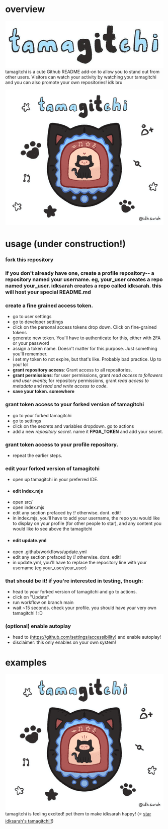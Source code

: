 # overview
![logo](./graphics/tamagitchi.jpg)
tamagitchi is a cute Github README add-on to allow you to stand out from other users. Visitors can watch your activity by watching your tamagitchi and you can also promote your own repositories! idk bru

 ![tamagitchi](./graphics/emotions/happy.gif) <br>
# usage (under construction!)
### fork this repository
### if you don't already have one, create a profile repository-- a repository named your username. eg, your_user creates a repo named your_user. idksarah creates a repo called idksarah. this will host your special README.md
### create a fine grained access token.
- go to user settings
- go to developer settings
- click on the personal access tokens drop down. Click on fine-grained tokens
- generate new token. You'll have to authenticate for this, either with 2FA or your password
- assign a token name. Doesn't matter for this purpose. Just something you'll remember.
- i set my token to not expire, but that's like. Probably bad practice. Up to you! lol
- **grant repository access**: Grant access to all repositories.
- **grant permissions**: for user permissions, grant *read access to followers and user events*; for repository permissions, grant *read access to metadata* and *read and write access to code*. 
- **save your token. somewhere**
### grant token access to your forked version of tamagitchi
- go to your forked tamagitchi
- go to settings
- click on the secrets and variables dropdown. go to actions
- add a new *repository secret*. name it **FPGA_TOKEN** and add your secret.
### grant token access to your profile repository.  
- repeat the earlier steps.
### edit your forked version of tamagitchi
- open up tamagitchi in your preferred IDE.
- #### edit index.mjs
- open src/
- open index.mjs
- edit any section prefaced by *!!* otherwise. dont. edit!
- in index.mjs, you'll have to add your username, the repo you would like to display on your profile (for other people to star), and any content you would like to see above the tamagitchi
- #### edit update.yml
- open .github/workflows/update.yml
- edit any section prefaced by *!!* otherwise. dont. edit!
- in update.yml, you'll have to replace the repository line with your username (eg your_user/your_user)
### that should be it! if you're interested in testing, though:
- head to your forked version of tamagitchi and go to actions.
- click on "Update"
- run workflow on branch main
- wait ~15 seconds. check your profile. you should have your very own tamagitchi ! :D
### (optional) enable autoplay
- head to (https://github.com/settings/accessibility) and enable autoplay!
- disclaimer: this only enables on your own system!

# examples
 ![tamagitchi](./graphics/emotions/excited.gif) <br>
    tamagitchi is feeling excited! pet them to make idksarah happy! (⭐ [star idksarah's tamagitchi!!](https://github.com/idksarah/tamagitchi))